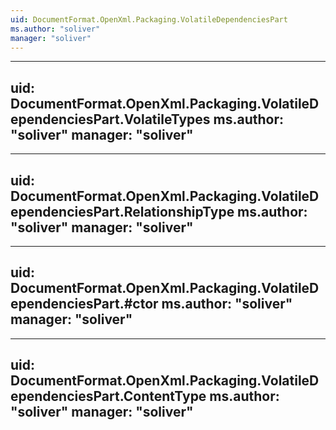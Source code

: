 ```yaml
---
uid: DocumentFormat.OpenXml.Packaging.VolatileDependenciesPart
ms.author: "soliver"
manager: "soliver"
---
```


---
uid: DocumentFormat.OpenXml.Packaging.VolatileDependenciesPart.VolatileTypes
ms.author: "soliver"
manager: "soliver"
---

---
uid: DocumentFormat.OpenXml.Packaging.VolatileDependenciesPart.RelationshipType
ms.author: "soliver"
manager: "soliver"
---

---
uid: DocumentFormat.OpenXml.Packaging.VolatileDependenciesPart.#ctor
ms.author: "soliver"
manager: "soliver"
---

---
uid: DocumentFormat.OpenXml.Packaging.VolatileDependenciesPart.ContentType
ms.author: "soliver"
manager: "soliver"
---

